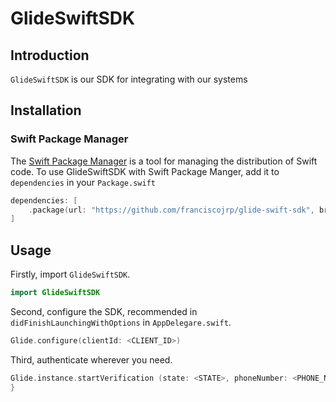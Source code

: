 # GlideSwiftSDK

## Introduction

`GlideSwiftSDK` is our SDK for integrating with our systems

## Installation

### Swift Package Manager

The [Swift Package Manager](https://swift.org/package-manager/) is a tool for managing the distribution of Swift code. To use GlideSwiftSDK with Swift Package Manger, add it to `dependencies` in your `Package.swift`

```swift
dependencies: [
    .package(url: "https://github.com/franciscojrp/glide-swift-sdk", branch: "master")
]
```

## Usage

Firstly, import `GlideSwiftSDK`.

```swift
import GlideSwiftSDK
```

Second, configure the SDK, recommended in `didFinishLaunchingWithOptions` in `AppDelegare.swift`.

```swift
Glide.configure(clientId: <CLIENT_ID>)
```

Third, authenticate wherever you need.

```swift
Glide.instance.startVerification (state: <STATE>, phoneNumber: <PHONE_NUMBER>) { code, state in
}
```
